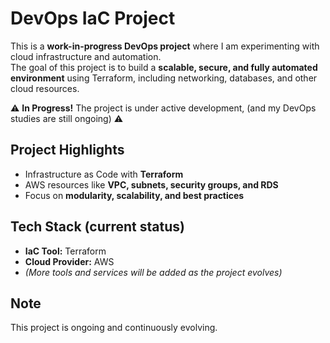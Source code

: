 # DevOps IaC Project

This is a **work-in-progress DevOps project** where I am experimenting with cloud infrastructure and automation.  
The goal of this project is to build a **scalable, secure, and fully automated environment** using Terraform, including networking, databases, and other cloud resources.  

⚠️ **In Progress!** The project is under active development, (and my DevOps studies are still ongoing) ⚠️

## Project Highlights
- Infrastructure as Code with **Terraform**
- AWS resources like **VPC, subnets, security groups, and RDS**
- Focus on **modularity, scalability, and best practices**

## Tech Stack (current status)
- **IaC Tool:** Terraform  
- **Cloud Provider:** AWS  
- *(More tools and services will be added as the project evolves)*

## Note
This project is ongoing and continuously evolving.
